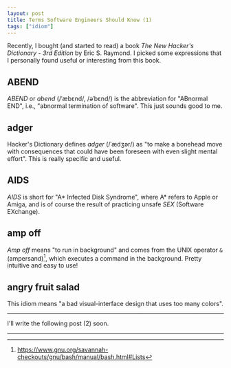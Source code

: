 ```yaml
---
layout: post
title: Terms Software Engineers Should Know (1)
tags: ["idiom"]
---
```


Recently, I bought (and started to read) a book *The New Hacker's Dictionary - 3rd Edition* by Eric S. Raymond.
I picked some expressions that I personally found useful or interesting from this book.

## ABEND
*ABEND* or *abend* (/ˈæbɛnd/, /əˈbɛnd/) is the abbreviation for "ABnormal END", i.e., "abnormal termination of software".
This just sounds good to me.

## adger
Hacker's Dictionary defines *adger* (/ˈædʒər/) as "to make a bonehead move with consequences that could have been foreseen with even slight mental effort".
This is really specific and useful.

## AIDS
*AIDS* is short for "A\* Infected Disk Syndrome", where A\* refers to Apple or Amiga, and is of course the result of practicing unsafe *SEX* (Software EXchange).

## amp off
*Amp off* means "to run in background" and comes from the UNIX operator `&` (ampersand)[^bash-amp], which executes a command in the background.
Pretty intuitive and easy to use!

## angry fruit salad
This idiom means "a bad visual-interface design that uses too many colors".

---

I'll write the following post (2) soon.

---

[^bash-amp]: <https://www.gnu.org/savannah-checkouts/gnu/bash/manual/bash.html#Lists>
